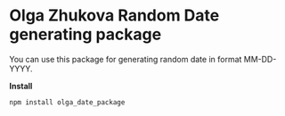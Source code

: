 # Olga Zhukova Random Date generating package

You can use this package for generating random date in format MM-DD-YYYY.

**Install**

    npm install olga_date_package
